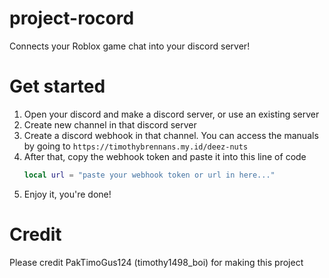 # project-rocord
Connects your Roblox game chat into your discord server!

# Get started 

1. Open your discord and make a discord server, or use an existing server
2. Create new channel in that discord server
3. Create a discord webhook in that channel. You can access the manuals by going to
   ```https://timothybrennans.my.id/deez-nuts```
4. After that, copy the webhook token and paste it into this line of code
   ```lua
   local url = "paste your webhook token or url in here..." 
   ```
5. Enjoy it, you're done!

# Credit

Please credit PakTimoGus124 (timothy1498_boi) for making this project
